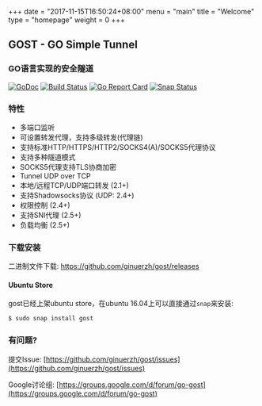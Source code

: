 +++
date = "2017-11-15T16:50:24+08:00"
menu = "main"
title = "Welcome"
type = "homepage"
weight = 0
+++

## GOST - GO Simple Tunnel

### GO语言实现的安全隧道

[![GoDoc](https://godoc.org/github.com/ginuerzh/gost?status.svg)](https://godoc.org/github.com/ginuerzh/gost)
[![Build Status](https://travis-ci.org/ginuerzh/gost.svg?branch=master)](https://travis-ci.org/ginuerzh/gost)
[![Go Report Card](https://goreportcard.com/badge/github.com/ginuerzh/gost)](https://goreportcard.com/report/github.com/ginuerzh/gost)
[![Snap Status](https://build.snapcraft.io/badge/ginuerzh/gost.svg)](https://build.snapcraft.io/user/ginuerzh/gost)

### 特性

* 多端口监听
* 可设置转发代理，支持多级转发(代理链)
* 支持标准HTTP/HTTPS/HTTP2/SOCKS4(A)/SOCKS5代理协议
* 支持多种隧道模式
* SOCKS5代理支持TLS协商加密
* Tunnel UDP over TCP
* 本地/远程TCP/UDP端口转发 (2.1+)
* 支持Shadowsocks协议 (UDP: 2.4+)
* 权限控制 (2.4+)
* 支持SNI代理 (2.5+)
* 负载均衡 (2.5+)

### 下载安装

二进制文件下载: https://github.com/ginuerzh/gost/releases

#### Ubuntu Store

gost已经上架ubuntu store，在ubuntu 16.04上可以直接通过`snap`来安装:

```bash
$ sudo snap install gost
```

### 有问题?

提交Issue: [https://github.com/ginuerzh/gost/issues](https://github.com/ginuerzh/gost/issues)

Google讨论组: [https://groups.google.com/d/forum/go-gost](https://groups.google.com/d/forum/go-gost)

